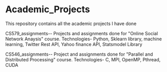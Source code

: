 # Academic_Projects
This repository contains all the academic projects I have done

CS579_assignments-- 
	Projects and assignments done for "Online Social Network Anaysis" course. 
	Technologies- Python, Sklearn library, machine learning, Twitter Rest API, Yahoo finance API, Statsmodel Library 

CS546_assignments--
	Project and assignments done for "Parallel and Distributed Processing" course.
	Technologies- C, MPI, OpenMP, Pthread, CUDA
